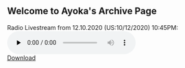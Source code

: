 ## Welcome to Ayoka's Archive Page
Radio Livestream from 12.10.2020 (US:10/12/2020) 10:45PM:
<audio controls preload="none" style=" width:300px;">
	<source src="https://github.com/alexwcrafter/archive/releases/download/1.0.0/2020-10-12_22h40m25s.mp3" type="audio/mpeg">
	Your browser does not support the audio element.
</audio><br />
[Download](https://github.com/alexwcrafter/archive/releases/tag/1.0.0)
